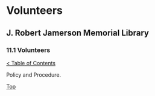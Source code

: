 <head>
	<link rel="stylesheet" type="text/css" href="../main.css">
</head>

[0]: ../README.md
[11.1]: retention-of-records.md

# Volunteers
## J. Robert Jamerson Memorial Library
### 11.1 Volunteers
[< Table of Contents][0]

Policy and Procedure.

[Top][11.1]
